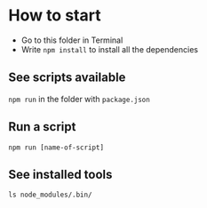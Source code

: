 # How to start

* Go to this folder in Terminal
* Write ```npm install``` to install all the dependencies

## See scripts available
```npm run``` in the folder with ```package.json```

## Run a script
```npm run [name-of-script]```

## See installed tools
```ls node_modules/.bin/```